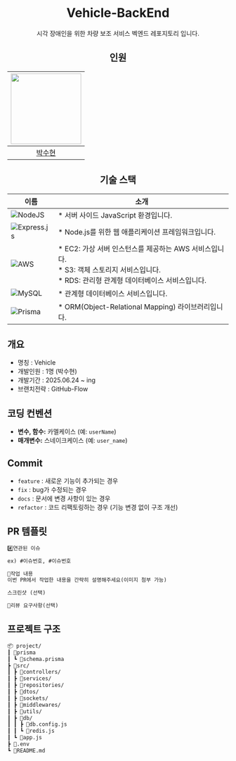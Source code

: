 <div align=center>
  
# Vehicle-BackEnd
시각 장애인을 위한 차량 보조 서비스 벡엔드 레포지토리 입니다.

## 인원
<img width="160px" src="https://avatars.githubusercontent.com/u/84651690?v=4"/> |
|:-----:|
|[박수현](https://github.com/strfunctionk)|


## 기술 스택
| 이름 | 소개 |
| ---- | ---- |
| ![NodeJS](https://img.shields.io/badge/node.js-6DA55F?style=for-the-badge&logo=node.js&logoColor=white) | * 서버 사이드 JavaScript 환경입니다. |
| ![Express.js](https://img.shields.io/badge/express.js-%23404d59.svg?style=for-the-badge&logo=express&logoColor=%2361DAFB) | * Node.js를 위한 웹 애플리케이션 프레임워크입니다. |
| ![AWS](https://img.shields.io/badge/AWS-%23FF9900.svg?style=for-the-badge&logo=amazon-aws&logoColor=white) | * EC2: 가상 서버 인스턴스를 제공하는 AWS 서비스입니다. <br> * S3: 객체 스토리지 서비스입니다. <br> * RDS: 관리형 관계형 데이터베이스 서비스입니다. |
| ![MySQL](https://img.shields.io/badge/mysql-4479A1.svg?style=for-the-badge&logo=mysql&logoColor=white) | * 관계형 데이터베이스 서비스입니다. |
| ![Prisma](https://img.shields.io/badge/Prisma-3982CE?style=for-the-badge&logo=Prisma&logoColor=white) | * ORM(Object-Relational Mapping) 라이브러리입니다. |

</div>

## 개요

* 명칭 : Vehicle
* 개발인원 : 1명 (박수현)
* 개발기간  : 2025.06.24 ~ ing
* 브랜치전략 : GitHub-Flow

## 코딩 컨벤션
- **변수, 함수:** 카멜케이스 (예: `userName`)
- **매개변수:** 스네이크케이스 (예: `user_name`)

## Commit
- `feature` : 새로운 기능이 추가되는 경우
- `fix` : bug가 수정되는 경우
- `docs` :  문서에 변경 사항이 있는 경우
- `refactor` : 코드 리팩토링하는 경우 (기능 변경 없이 구조 개선)

## PR 템플릿
```markdown
#️⃣연관된 이슈

ex) #이슈번호, #이슈번호

📝작업 내용
이번 PR에서 작업한 내용을 간략히 설명해주세요(이미지 첨부 가능)

스크린샷 (선택)

💬리뷰 요구사항(선택)
```

## 프로젝트 구조

```markdown
📦 project/
┃ 📂prisma
┃ ┗ 📜schema.prisma
┣ 📂src/
┃ ┣ 📂controllers/
┃ ┣ 📂services/
┃ ┣ 📂repositories/
┃ ┣ 📂dtos/
┃ ┣ 📂sockets/
┃ ┣ 📂middlewares/
┃ ┣ 📂utils/
┃ ┣ 📂db/
┃ ┃ ┣ 📜db.config.js
┃ ┃ ┗ 📜redis.js
┃ ┗ 📜app.js
┣ 📜.env
┗ 📜README.md
```
